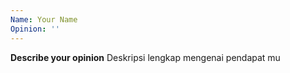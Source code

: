 ```yaml
---
Name: Your Name
Opinion: ''
---
```


**Describe your opinion**
Deskripsi lengkap mengenai pendapat mu
